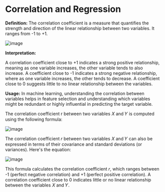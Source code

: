# Correlation and Regression

**Definition:** The correlation coefficient is a measure that quantifies the strength and direction of the linear relationship between two variables. It ranges from -1 to +1.

![image](https://github.com/user-attachments/assets/07fe10aa-87b8-4d33-bb6a-9646992482eb)


**Interpretation:**

A correlation coefficient close to +1 indicates a strong positive relationship, meaning as one variable increases, the other variable tends to also increase.
A coefficient close to -1 indicates a strong negative relationship, where as one variable increases, the other tends to decrease.
A coefficient close to 0 suggests little to no linear relationship between the variables.

**Usage:** In machine learning, understanding the correlation between variables helps in feature selection and understanding which variables might be redundant or highly influential in predicting the target variable.

The correlation coefficient r between two variables 𝑋  and 𝑌  is computed using the following formula:

![image](https://github.com/user-attachments/assets/fea75985-2cc6-425d-a9e2-abcc6a4e051d)

The correlation coefficient 𝑟 between two variables 𝑋  and 𝑌 can also be expressed in terms of their covariance and standard deviations (or variances). Here's the equation:

![image](https://github.com/user-attachments/assets/1b76bf61-f77c-4f2e-8d80-112dd459ac11)

This formula calculates the correlation coefficient 𝑟, which ranges between -1 (perfect negative correlation) and +1 (perfect positive correlation). A correlation coefficient close to 0 indicates little or no linear relationship between the variables 𝑋 and 𝑌.
